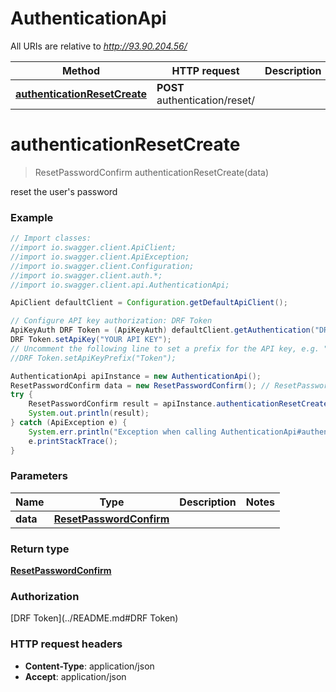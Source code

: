 # AuthenticationApi

All URIs are relative to *http://93.90.204.56/*

Method | HTTP request | Description
------------- | ------------- | -------------
[**authenticationResetCreate**](AuthenticationApi.md#authenticationResetCreate) | **POST** authentication/reset/ | 


<a name="authenticationResetCreate"></a>
# **authenticationResetCreate**
> ResetPasswordConfirm authenticationResetCreate(data)



reset the user&#39;s password

### Example
```java
// Import classes:
//import io.swagger.client.ApiClient;
//import io.swagger.client.ApiException;
//import io.swagger.client.Configuration;
//import io.swagger.client.auth.*;
//import io.swagger.client.api.AuthenticationApi;

ApiClient defaultClient = Configuration.getDefaultApiClient();

// Configure API key authorization: DRF Token
ApiKeyAuth DRF Token = (ApiKeyAuth) defaultClient.getAuthentication("DRF Token");
DRF Token.setApiKey("YOUR API KEY");
// Uncomment the following line to set a prefix for the API key, e.g. "Token" (defaults to null)
//DRF Token.setApiKeyPrefix("Token");

AuthenticationApi apiInstance = new AuthenticationApi();
ResetPasswordConfirm data = new ResetPasswordConfirm(); // ResetPasswordConfirm | 
try {
    ResetPasswordConfirm result = apiInstance.authenticationResetCreate(data);
    System.out.println(result);
} catch (ApiException e) {
    System.err.println("Exception when calling AuthenticationApi#authenticationResetCreate");
    e.printStackTrace();
}
```

### Parameters

Name | Type | Description  | Notes
------------- | ------------- | ------------- | -------------
 **data** | [**ResetPasswordConfirm**](ResetPasswordConfirm.md)|  |

### Return type

[**ResetPasswordConfirm**](ResetPasswordConfirm.md)

### Authorization

[DRF Token](../README.md#DRF Token)

### HTTP request headers

 - **Content-Type**: application/json
 - **Accept**: application/json

